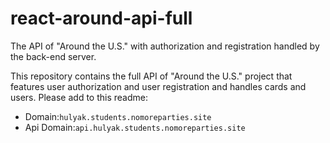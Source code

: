 # react-around-api-full

The API of "Around the U.S." with authorization and registration handled by the back-end server.

This repository contains the full API of "Around the U.S." project that features user authorization and user registration and handles cards and users. Please add to this readme:

- Domain:`hulyak.students.nomoreparties.site`
- Api Domain:`api.hulyak.students.nomoreparties.site`
